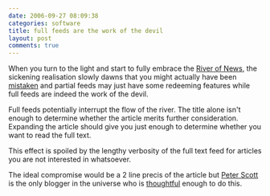 ```yaml
---
date: 2006-09-27 08:09:38
categories: software
title: full feeds are the work of the devil
layout: post
comments: true
---
```

When you turn to the light and start to fully embrace the
[River of News](http://www.nbrightside.com/blog/2006/09/21/drowning-in-a-river-of-news/),
the sickening realisation slowly dawns that you might actually have been
[mistaken](http://www.nbrightside.com/blog/2006/05/26/partial-versus-full-fe/)
and partial feeds may just have some redeeming features while full feeds
are indeed the work of the devil.

Full feeds potentially interrupt the flow of the river. The title alone
isn't enough to determine whether the article merits further
consideration. Expanding the article should give you just enough to
determine whether you want to read the full text.

This effect is spoiled by the lengthy verbosity of the full text feed
for articles you are not interested in whatsoever.

The ideal compromise would be a 2 line precis of the article but
[Peter Scott](http://pjsrandom.wordpress.com/)
is the only blogger in the universe who is
[thoughtful](http://pjsrandom.wordpress.com/2006/08/14/things-that-annoy/)
enough to do this.
